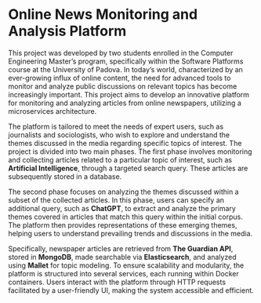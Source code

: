 # Online News Monitoring and Analysis Platform

This project was developed by two students enrolled in the Computer Engineering Master’s program, specifically within the Software Platforms course at the University of Padova. In today’s world, characterized by an ever-growing influx of online content, the need for advanced tools to monitor and analyze public discussions on relevant topics has become increasingly important. This project aims to develop an innovative platform for monitoring and analyzing articles from online newspapers, utilizing a microservices architecture.

The platform is tailored to meet the needs of expert users, such as journalists and sociologists, who wish to explore and understand the themes discussed in the media regarding specific topics of interest. The project is divided into two main phases. The first phase involves monitoring and collecting articles related to a particular topic of interest, such as **Artificial Intelligence**, through a targeted search query. These articles are subsequently stored in a database.

The second phase focuses on analyzing the themes discussed within a subset of the collected articles. In this phase, users can specify an additional query, such as **ChatGPT**, to extract and analyze the primary themes covered in articles that match this query within the initial corpus. The platform then provides representations of these emerging themes, helping users to understand prevailing trends and discussions in the media.

Specifically, newspaper articles are retrieved from **The Guardian API**, stored in **MongoDB**, made searchable via **Elasticsearch**, and analyzed using **Mallet** for topic modeling. To ensure scalability and modularity, the platform is structured into several services, each running within Docker containers. Users interact with the platform through HTTP requests facilitated by a user-friendly UI, making the system accessible and efficient.
